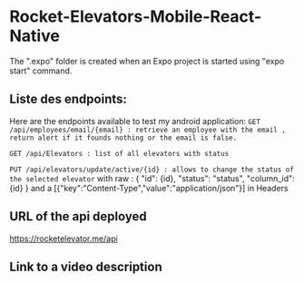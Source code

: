 # Rocket-Elevators-Mobile-React-Native

The ".expo" folder is created when an Expo project is started using "expo start" command.

## Liste des endpoints:

Here are the endpoints available to test my android application:
`GET /api/employees/email/{email} : retrieve an employee with the email , return alert if it founds nothing or the email is false.`

`GET /api/Elevators : list of all elevators with status`

`PUT /api/elevators/update/active/{id} : allows to change the status of the selected elevator`
with raw :
{
"id": {id},
"status": "status",
"column_id": {id}
}
and a [{"key":"Content-Type","value":"application/json"}] in Headers

## URL of the api deployed

https://rocketelevator.me/api

## Link to a video description
